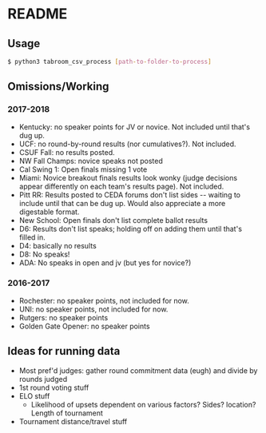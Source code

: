# README

## Usage

```bash
$ python3 tabroom_csv_process [path-to-folder-to-process]
```

## Omissions/Working

### 2017-2018
- Kentucky: no speaker points for JV or novice. Not included until that's dug up.
- UCF: no round-by-round results (nor cumulatives?). Not included.
- CSUF Fall: no results posted.
- NW Fall Champs: novice speaks not posted
- Cal Swing 1: Open finals missing 1 vote
- Miami: Novice breakout finals results look wonky (judge decisions appear differently on each team's results page). Not included.
- Pitt RR: Results posted to CEDA forums don't list sides -- waiting to include until that can be dug up. Would also appreciate a more digestable format.
- New School: Open finals don't list complete ballot results
- D6: Results don't list speaks; holding off on adding them until that's filled in.
- D4: basically no results
- D8: No speaks!
- ADA: No speaks in open and jv (but yes for novice?)

### 2016-2017
- Rochester: no speaker points, not included for now.
- UNI: no speaker points, not included for now.
- Rutgers: no speaker points
- Golden Gate Opener: no speaker points

## Ideas for running data

* Most pref'd judges: gather round commitment data (eugh) and divide by rounds judged
* 1st round voting stuff
* ELO stuff
  * Likelihood of upsets dependent on various factors? Sides? location? Length of tournament
* Tournament distance/travel stuff

